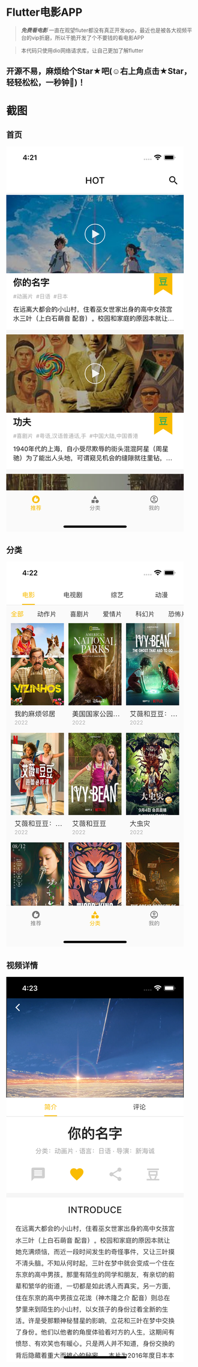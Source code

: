 #  Flutter电影APP
> ***免费看电影***
一直在观望fluter都没有真正开发app，最近也是被各大视频平台的vip折磨，所以干脆开发了个不要钱的看电影APP

> 本代码只使用dio网络请求库，让自己更加了解flutter
## 开源不易，麻烦给个Star★吧(☺️右上角点击★Star，轻轻松松，一秒钟🤣)！

# 截图
## 首页 
![Image text](assets/home.png)

## 分类
![Image text](assets/category.png)

## 视频详情
![Image text](assets/player.png)
